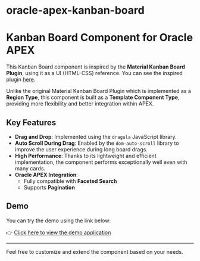 # oracle-apex-kanban-board

# Kanban Board Component for Oracle APEX

This Kanban Board component is inspired by the **Material Kanban Board Plugin**, using it as a UI (HTML-CSS) reference. You can see the inspired plugin [here]([https://apex.oracle.com/pls/apex/r/ordibu/demo](https://github.com/McRange/Material-Kanban-Board)).

Unlike the original Material Kanban Board Plugin which is implemented as a **Region Type**, this component is built as a **Template Component Type**, providing more flexibility and better integration within APEX.

## Key Features

- **Drag and Drop**: Implemented using the `dragula` JavaScript library.
- **Auto Scroll During Drag**: Enabled by the `dom-auto-scroll` library to improve the user experience during long board drags.
- **High Performance**: Thanks to its lightweight and efficient implementation, the component performs exceptionally well even with many cards.
- **Oracle APEX Integration**:
  - Fully compatible with **Faceted Search**
  - Supports **Pagination**

## Demo

You can try the demo using the link below:

👉 [Click here to view the demo application](https://apex.oracle.com/pls/apex/r/ordibu/demo)

---

Feel free to customize and extend the component based on your needs.

